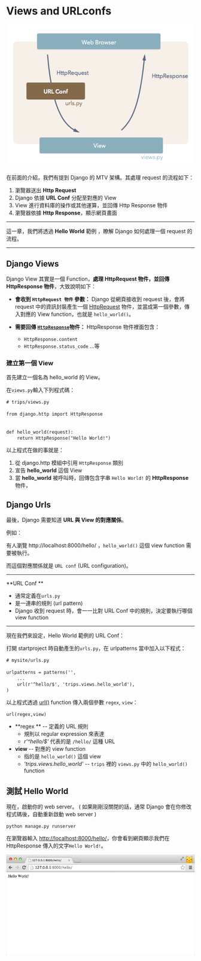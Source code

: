 # Views and URLconfs

![](./../images/url-dispatch.png)

在前面的介紹，我們有提到 Django 的 MTV 架構。其處理 request 的流程如下：
1. 瀏覽器送出 **Http Request**
2. Django 依據 **URL Conf** 分配至對應的 View
3. View 進行資料庫的操作或其他運算，並回傳 Http Response 物件
4. 瀏覽器依據 **Http Response**，顯示網頁畫面

---

這一章，我們將透過 **Hello World** 範例 ，瞭解 Django 如何處理一個 request 的流程。

---

## Django Views

Django View 其實是一個 Function，**處理 HttpRequest
 物件，並回傳 HttpResponse 物件**，大致說明如下：

- **會收到 `HttpRequest 物件` 參數：** Django 從網頁接收到 request 後，會將 request 中的資訊封裝產生一個 [HttpRequest](https://docs.djangoproject.com/en/dev/ref/request-response/#httprequest-objects) 物件，並當成第一個參數，傳入對應的 View function，也就是 `hello_world()`。

- **需要回傳 [`HttpResponse`](https://docs.djangoproject.com/en/dev/ref/request-response/#httpresponse-objects)物件：**
HttpResponse 物件裡面包含：
    - `HttpResponse.content`
    - `HttpResponse.status_code` ...等

### 建立第一個 View

首先建立一個名為 hello_world 的 View。

在`views.py`輸入下列程式碼：

```
# trips/views.py

from django.http import HttpResponse


def hello_world(request):
    return HttpResponse("Hello World!")

```

以上程式在做的事就是：
1. 從 django.http 模組中引用 `HttpResponse` 類別
2. 宣告 **hello_world** 這個 View
3. 當 **hello_world** 被呼叫時，回傳包含字串 `Hello World!` 的 **HttpResponse** 物件，

## Django Urls

最後，Django 需要知道 **URL 與 View 的對應關係**。

例如：

有人瀏覽 http://localhost:8000/hello/ ，`hello_world()` 這個 view function 需要被執行。

而這個對應關係就是 `URL conf` (URL configuration)。

---

**URL Conf **

- 通常定義在`urls.py`
- 是一連串的規則 (url pattern)
- Django 收到 request 時，會一一比對 URL Conf 中的規則，決定要執行哪個 view function
---

現在我們來設定，Hello World 範例的 URL Conf：

打開 startproject 時自動產生的`urls.py`，在 urlpatterns 當中加入以下程式：

```
# mysite/urls.py

urlpatterns = patterns('',
    ...
    url(r'^hello/$', 'trips.views.hello_world'),
)
```
以上程式透過 [url()](https://docs.djangoproject.com/en/1.7/ref/urls/#django.conf.urls.url) function 傳入兩個參數 `regex`, `view`：

    url(regex,view)

- **regex ** -- 定義的 URL 規則
  - 規則以 regular expression 來表達
  -  *r'^hello/$'* 代表的是 `/hello/` 這種 URL
- **view** -- 對應的 view function
  - 指的是 `hello_world()` 這個 view
  - *'trips.views.hello_world'* -- `trips` 裡的 `views.py` 中的 `hello_world()` function


## 測試 Hello World
現在，啟動你的 web server。 ( 如果剛剛沒關閉的話，通常 Django 會在你修改程式碼後，自動重新啟動 web server )
```
python manage.py runserver
```
在瀏覽器輸入 [http://localhost:8000/hello/](http://localhost:8000/hello/)，你會看到網頁顯示我們在 HttpResponse 傳入的文字`Hello World!`。

![](./../images/hello-world-plaintext.png)
